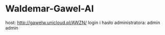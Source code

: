 # Waldemar-Gawel-AI
host: http://gawelw.unicloud.pl/AWZN/
login i hasło administratora:
admin
admin
